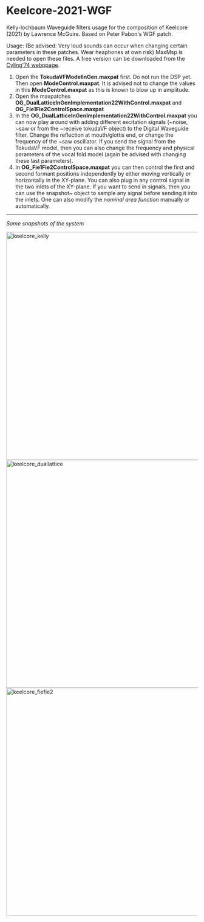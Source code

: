 # Keelcore-2021-WGF
Kelly-lochbaum Waveguide filters usage for the composition of Keelcore (2021) by Lawrence McGuire. Based on Peter Pabon's WGF patch.

Usage:
(Be advised: Very loud sounds can occur when changing certain parameters in these patches. Wear heaphones at own risk)
MaxMsp is needed to open these files. A free version can be downloaded from the [Cyling'74 webppage](https://cycling74.com/downloads).
1. Open the **TokudaVFModelInGen.maxpat** first. Do not run the DSP yet. Then open **ModeControl.maxpat**. It is advised not to change the values in this **ModeControl.maxpat** as this is known to blow up in amplitude. 
2. Open the maxpatches **OG_DualLatticeInGenImplementation22WithControl.maxpat**  and **OG_Fie1Fie2ControlSpace.maxpat**
3. In the **OG_DualLatticeInGenImplementation22WithControl.maxpat**  you can now play around with adding different excitation signals (~noise, ~saw or from the ~receive tokudaVF object) to the Digital Waveguide filter. Change the reflection at mouth/glottis end, or change the frequency of the ~saw oscillator. If you send the signal from the TokudaVF model, then you can also change the frequency and physical parameters of the vocal fold model (again be advised with changing these last parameters).
4. In **OG_Fie1Fie2ControlSpace.maxpat** you can then control the first and second formant positions independently by either moving vertically or horizontally in the XY-plane. You can also plug in any control signal in the two inlets of the XY-plane. If you want to send in signals, then you can use the snapshot~ object to sample any signal before sending it into the inlets. One can also modify the _nominal area function_ manually or automatically.

---------------------------------------------------------------------------------------------------------
_Some snapshots of the system_

<img width="600" alt="keelcore_kelly" src="https://github.com/hogobogobogo/Keelcore-2021-WGF/assets/28197759/36f8f471-1a7a-4803-a2be-db13e4460879">

<img width="600" alt="keelcore_duallattice" src="https://github.com/hogobogobogo/Keelcore-2021-WGF/assets/28197759/4aa1bff9-bdaa-49d2-8a98-5b7aeb69d886">

<img width="600" alt="keelcore_fiefie2" src="https://github.com/hogobogobogo/Keelcore-2021-WGF/assets/28197759/a6888f0a-1fb1-4c36-b207-3f4098bdc362">
